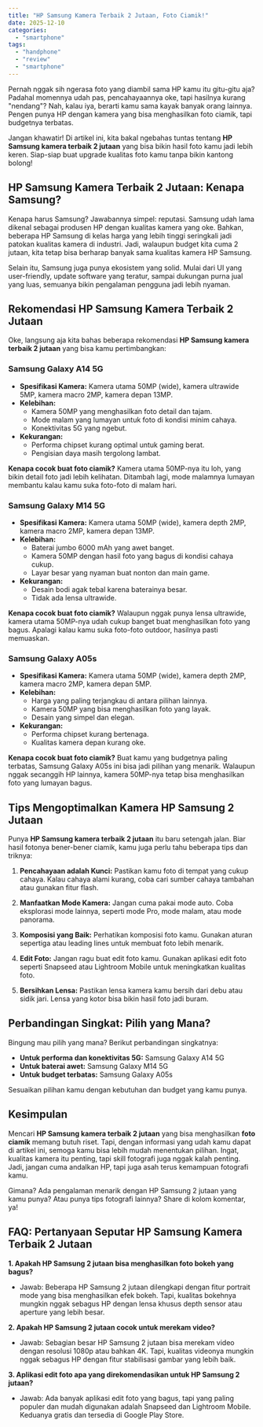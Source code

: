 ```yaml
---
title: "HP Samsung Kamera Terbaik 2 Jutaan, Foto Ciamik!"
date: 2025-12-10
categories: 
  - "smartphone"
tags: 
  - "handphone"
  - "review"
  - "smartphone"
---
```


Pernah nggak sih ngerasa foto yang diambil sama HP kamu itu gitu-gitu aja? Padahal momennya udah pas, pencahayaannya oke, tapi hasilnya kurang "nendang"? Nah, kalau iya, berarti kamu sama kayak banyak orang lainnya. Pengen punya HP dengan kamera yang bisa menghasilkan foto ciamik, tapi budgetnya terbatas.

Jangan khawatir! Di artikel ini, kita bakal ngebahas tuntas tentang **HP Samsung kamera terbaik 2 jutaan** yang bisa bikin hasil foto kamu jadi lebih keren. Siap-siap buat upgrade kualitas foto kamu tanpa bikin kantong bolong!

## HP Samsung Kamera Terbaik 2 Jutaan: Kenapa Samsung?

Kenapa harus Samsung? Jawabannya simpel: reputasi. Samsung udah lama dikenal sebagai produsen HP dengan kualitas kamera yang oke. Bahkan, beberapa HP Samsung di kelas harga yang lebih tinggi seringkali jadi patokan kualitas kamera di industri. Jadi, walaupun budget kita cuma 2 jutaan, kita tetap bisa berharap banyak sama kualitas kamera HP Samsung.

Selain itu, Samsung juga punya ekosistem yang solid. Mulai dari UI yang user-friendly, update software yang teratur, sampai dukungan purna jual yang luas, semuanya bikin pengalaman pengguna jadi lebih nyaman.

## Rekomendasi HP Samsung Kamera Terbaik 2 Jutaan

Oke, langsung aja kita bahas beberapa rekomendasi **HP Samsung kamera terbaik 2 jutaan** yang bisa kamu pertimbangkan:

### Samsung Galaxy A14 5G

- **Spesifikasi Kamera:** Kamera utama 50MP (wide), kamera ultrawide 5MP, kamera macro 2MP, kamera depan 13MP.
- **Kelebihan:**
    - Kamera 50MP yang menghasilkan foto detail dan tajam.
    - Mode malam yang lumayan untuk foto di kondisi minim cahaya.
    - Konektivitas 5G yang ngebut.
- **Kekurangan:**
    - Performa chipset kurang optimal untuk gaming berat.
    - Pengisian daya masih tergolong lambat.

**Kenapa cocok buat foto ciamik?** Kamera utama 50MP-nya itu loh, yang bikin detail foto jadi lebih kelihatan. Ditambah lagi, mode malamnya lumayan membantu kalau kamu suka foto-foto di malam hari.

### Samsung Galaxy M14 5G

- **Spesifikasi Kamera:** Kamera utama 50MP (wide), kamera depth 2MP, kamera macro 2MP, kamera depan 13MP.
- **Kelebihan:**
    - Baterai jumbo 6000 mAh yang awet banget.
    - Kamera 50MP dengan hasil foto yang bagus di kondisi cahaya cukup.
    - Layar besar yang nyaman buat nonton dan main game.
- **Kekurangan:**
    - Desain bodi agak tebal karena baterainya besar.
    - Tidak ada lensa ultrawide.

**Kenapa cocok buat foto ciamik?** Walaupun nggak punya lensa ultrawide, kamera utama 50MP-nya udah cukup banget buat menghasilkan foto yang bagus. Apalagi kalau kamu suka foto-foto outdoor, hasilnya pasti memuaskan.

### Samsung Galaxy A05s

- **Spesifikasi Kamera:** Kamera utama 50MP (wide), kamera depth 2MP, kamera macro 2MP, kamera depan 5MP.
- **Kelebihan:**
    - Harga yang paling terjangkau di antara pilihan lainnya.
    - Kamera 50MP yang bisa menghasilkan foto yang layak.
    - Desain yang simpel dan elegan.
- **Kekurangan:**
    - Performa chipset kurang bertenaga.
    - Kualitas kamera depan kurang oke.

**Kenapa cocok buat foto ciamik?** Buat kamu yang budgetnya paling terbatas, Samsung Galaxy A05s ini bisa jadi pilihan yang menarik. Walaupun nggak secanggih HP lainnya, kamera 50MP-nya tetap bisa menghasilkan foto yang lumayan bagus.

## Tips Mengoptimalkan Kamera HP Samsung 2 Jutaan

Punya **HP Samsung kamera terbaik 2 jutaan** itu baru setengah jalan. Biar hasil fotonya bener-bener ciamik, kamu juga perlu tahu beberapa tips dan triknya:

1. **Pencahayaan adalah Kunci:** Pastikan kamu foto di tempat yang cukup cahaya. Kalau cahaya alami kurang, coba cari sumber cahaya tambahan atau gunakan fitur flash.
    
2. **Manfaatkan Mode Kamera:** Jangan cuma pakai mode auto. Coba eksplorasi mode lainnya, seperti mode Pro, mode malam, atau mode panorama.
    
3. **Komposisi yang Baik:** Perhatikan komposisi foto kamu. Gunakan aturan sepertiga atau leading lines untuk membuat foto lebih menarik.
    
4. **Edit Foto:** Jangan ragu buat edit foto kamu. Gunakan aplikasi edit foto seperti Snapseed atau Lightroom Mobile untuk meningkatkan kualitas foto.
    
5. **Bersihkan Lensa:** Pastikan lensa kamera kamu bersih dari debu atau sidik jari. Lensa yang kotor bisa bikin hasil foto jadi buram.
    

## Perbandingan Singkat: Pilih yang Mana?

Bingung mau pilih yang mana? Berikut perbandingan singkatnya:

- **Untuk performa dan konektivitas 5G:** Samsung Galaxy A14 5G
- **Untuk baterai awet:** Samsung Galaxy M14 5G
- **Untuk budget terbatas:** Samsung Galaxy A05s

Sesuaikan pilihan kamu dengan kebutuhan dan budget yang kamu punya.

## Kesimpulan

Mencari **HP Samsung kamera terbaik 2 jutaan** yang bisa menghasilkan **foto ciamik** memang butuh riset. Tapi, dengan informasi yang udah kamu dapat di artikel ini, semoga kamu bisa lebih mudah menentukan pilihan. Ingat, kualitas kamera itu penting, tapi skill fotografi juga nggak kalah penting. Jadi, jangan cuma andalkan HP, tapi juga asah terus kemampuan fotografi kamu.

Gimana? Ada pengalaman menarik dengan HP Samsung 2 jutaan yang kamu punya? Atau punya tips fotografi lainnya? Share di kolom komentar, ya!

## FAQ: Pertanyaan Seputar HP Samsung Kamera Terbaik 2 Jutaan

**1\. Apakah HP Samsung 2 jutaan bisa menghasilkan foto bokeh yang bagus?**

- Jawab: Beberapa HP Samsung 2 jutaan dilengkapi dengan fitur portrait mode yang bisa menghasilkan efek bokeh. Tapi, kualitas bokehnya mungkin nggak sebagus HP dengan lensa khusus depth sensor atau aperture yang lebih besar.

**2\. Apakah HP Samsung 2 jutaan cocok untuk merekam video?**

- Jawab: Sebagian besar HP Samsung 2 jutaan bisa merekam video dengan resolusi 1080p atau bahkan 4K. Tapi, kualitas videonya mungkin nggak sebagus HP dengan fitur stabilisasi gambar yang lebih baik.

**3\. Aplikasi edit foto apa yang direkomendasikan untuk HP Samsung 2 jutaan?**

- Jawab: Ada banyak aplikasi edit foto yang bagus, tapi yang paling populer dan mudah digunakan adalah Snapseed dan Lightroom Mobile. Keduanya gratis dan tersedia di Google Play Store.
